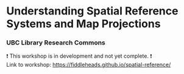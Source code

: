 # Understanding Spatial Reference Systems and Map Projections
### UBC Library Research Commons
:heavy_exclamation_mark: This workshop is in development and not yet complete. :heavy_exclamation_mark:    
Link to workshop: https://fiddleheads.github.io/spatial-reference/



